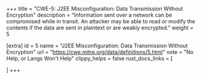 +++
title = "CWE-5: J2EE Misconfiguration: Data Transmission Without Encryption"
description	= "Information sent over a network can be compromised while in transit. An attacker may be able to read or modify the contents if the data are sent in plaintext or are weakly encrypted."
weight = 5

[extra]
id = 5
name = "J2EE Misconfiguration: Data Transmission Without Encryption"
url = "https://cwe.mitre.org/data/definitions/5.html"
vote = "No Help, or Langs Won't Help"
clippy_helps = false
rust_docs_links = [
	
]
+++

